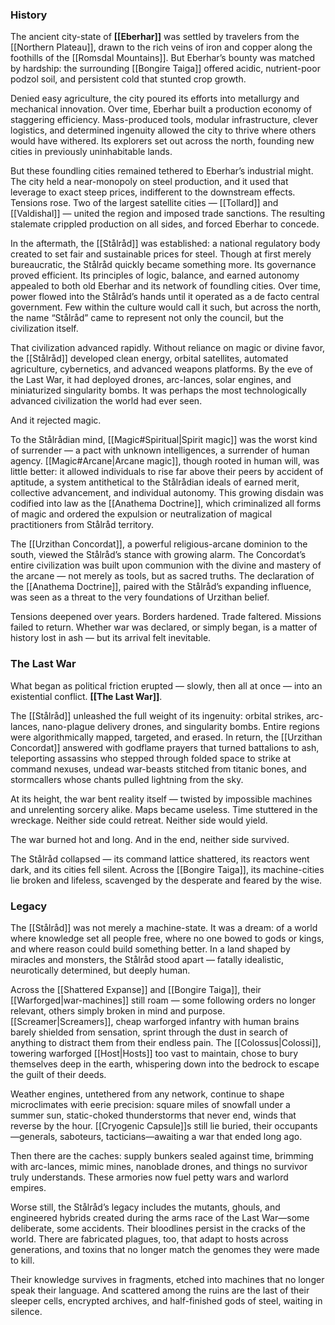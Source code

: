 ### History
The ancient city-state of **[[Eberhar]]** was settled by travelers from the [[Northern Plateau]], drawn to the rich veins of iron and copper along the foothills of the [[Romsdal Mountains]]. But Eberhar’s bounty was matched by hardship: the surrounding [[Bongire Taiga]] offered acidic, nutrient-poor podzol soil, and persistent cold that stunted crop growth.

Denied easy agriculture, the city poured its efforts into metallurgy and mechanical innovation. Over time, Eberhar built a production economy of staggering efficiency. Mass-produced tools, modular infrastructure, clever logistics, and determined ingenuity allowed the city to thrive where others would have withered. Its explorers set out across the north, founding new cities in previously uninhabitable lands.

But these foundling cities remained tethered to Eberhar’s industrial might. The city held a near-monopoly on steel production, and it used that leverage to exact steep prices, indifferent to the downstream effects. Tensions rose. Two of the largest satellite cities — [[Tollard]] and [[Valdishal]] — united the region and imposed trade sanctions. The resulting stalemate crippled production on all sides, and forced Eberhar to concede.

In the aftermath, the [[Stålråd]] was established: a national regulatory body created to set fair and sustainable prices for steel. Though at first merely bureaucratic, the Stålråd quickly became something more. Its governance proved efficient. Its principles of logic, balance, and earned autonomy appealed to both old Eberhar and its network of foundling cities. Over time, power flowed into the Stålråd’s hands until it operated as a de facto central government. Few within the culture would call it such, but across the north, the name “Stålråd” came to represent not only the council, but the civilization itself.

That civilization advanced rapidly. Without reliance on magic or divine favor, the [[Stålråd]] developed clean energy, orbital satellites, automated agriculture, cybernetics, and advanced weapons platforms. By the eve of the Last War, it had deployed drones, arc-lances, solar engines, and miniaturized singularity bombs. It was perhaps the most technologically advanced civilization the world had ever seen.

And it rejected magic.

To the Stålrådian mind, [[Magic#Spiritual|Spirit magic]] was the worst kind of surrender — a pact with unknown intelligences, a surrender of human agency. [[Magic#Arcane|Arcane magic]], though rooted in human will, was little better: it allowed individuals to rise far above their peers by accident of aptitude, a system antithetical to the Stålrådian ideals of earned merit, collective advancement, and individual autonomy. This growing disdain was codified into law as the [[Anathema Doctrine]], which criminalized all forms of magic and ordered the expulsion or neutralization of magical practitioners from Stålråd territory.

The [[Urzithan Concordat]], a powerful religious-arcane dominion to the south, viewed the Stålråd’s stance with growing alarm. The Concordat’s entire civilization was built upon communion with the divine and mastery of the arcane — not merely as tools, but as sacred truths. The declaration of the [[Anathema Doctrine]], paired with the Stålråd’s expanding influence, was seen as a threat to the very foundations of Urzithan belief.

Tensions deepened over years. Borders hardened. Trade faltered. Missions failed to return. Whether war was declared, or simply began, is a matter of history lost in ash — but its arrival felt inevitable.
### The Last War
What began as political friction erupted — slowly, then all at once — into an existential conflict. **[[The Last War]]**.

The [[Stålråd]] unleashed the full weight of its ingenuity: orbital strikes, arc-lances, nano-plague delivery drones, and singularity bombs. Entire regions were algorithmically mapped, targeted, and erased. In return, the [[Urzithan Concordat]] answered with godflame prayers that turned battalions to ash, teleporting assassins who stepped through folded space to strike at command nexuses, undead war-beasts stitched from titanic bones, and stormcallers whose chants pulled lightning from the sky.

At its height, the war bent reality itself — twisted by impossible machines and unrelenting sorcery alike. Maps became useless. Time stuttered in the wreckage. Neither side could retreat. Neither side would yield.

The war burned hot and long. And in the end, neither side survived.

The Stålråd collapsed — its command lattice shattered, its reactors went dark, and its cities fell silent. Across the [[Bongire Taiga]], its machine-cities lie broken and lifeless, scavenged by the desperate and feared by the wise.
### Legacy
The [[Stålråd]] was not merely a machine-state. It was a dream: of a world where knowledge set all people free, where no one bowed to gods or kings, and where reason could build something better. In a land shaped by miracles and monsters, the Stålråd stood apart — fatally idealistic, neurotically determined, but deeply human.

Across the [[Shattered Expanse]] and [[Bongire Taiga]], their [[Warforged|war-machines]] still roam — some following orders no longer relevant, others simply broken in mind and purpose. [[Screamer|Screamers]], cheap warforged infantry with human brains barely shielded from sensation, sprint through the dust in search of anything to distract them from their endless pain. The [[Colossus|Colossi]], towering warforged [[Host|Hosts]] too vast to maintain, chose to bury themselves deep in the earth, whispering down into the bedrock to escape the guilt of their deeds.

Weather engines, untethered from any network, continue to shape microclimates with eerie precision: square miles of snowfall under a summer sun, static-choked thunderstorms that never end, winds that reverse by the hour. [[Cryogenic Capsule]]s still lie buried, their occupants—generals, saboteurs, tacticians—awaiting a war that ended long ago.

Then there are the caches: supply bunkers sealed against time, brimming with arc-lances, mimic mines, nanoblade drones, and things no survivor truly understands. These armories now fuel petty wars and warlord empires.

Worse still, the Stålråd’s legacy includes the mutants, ghouls, and engineered hybrids created during the arms race of the Last War—some deliberate, some accidents. Their bloodlines persist in the cracks of the world. There are fabricated plagues, too, that adapt to hosts across generations, and toxins that no longer match the genomes they were made to kill.

Their knowledge survives in fragments, etched into machines that no longer speak their language. And scattered among the ruins are the last of their sleeper cells, encrypted archives, and half-finished gods of steel, waiting in silence.